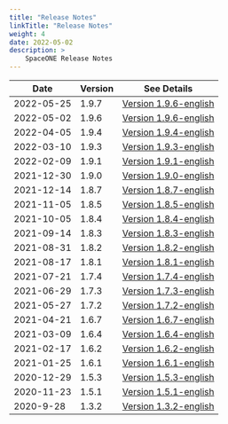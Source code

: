 ```yaml
---
title: "Release Notes"
linkTitle: "Release Notes"
weight: 4
date: 2022-05-02
description: >
    SpaceONE Release Notes
---
```



| Date       | Version | See Details                                          |
|------------|---------|------------------------------------------------------|
| 2022-05-25 | 1.9.7   | [Version 1.9.6-english](./release_note_list/v1.9.7/) |
| 2022-05-02 | 1.9.6   | [Version 1.9.6-english](./release_note_list/v1.9.6/) |
| 2022-04-05 | 1.9.4   | [Version 1.9.4-english](./release_note_list/v1.9.4/) |
| 2022-03-10 | 1.9.3   | [Version 1.9.3-english](./release_note_list/v1.9.3/) |
| 2022-02-09 | 1.9.1   | [Version 1.9.1-english](./release_note_list/v1.9.1/) |
| 2021-12-30 | 1.9.0   | [Version 1.9.0-english](./release_note_list/v1.9.0/) |
| 2021-12-14 | 1.8.7   | [Version 1.8.7-english](./release_note_list/v1.8.7/) |
| 2021-11-05 | 1.8.5   | [Version 1.8.5-english](./release_note_list/v1.8.5/) |
| 2021-10-05 | 1.8.4   | [Version 1.8.4-english](./release_note_list/v1.8.4/) |
| 2021-09-14 | 1.8.3   | [Version 1.8.3-english](./release_note_list/v1.8.3/) |
| 2021-08-31 | 1.8.2   | [Version 1.8.2-english](./release_note_list/v1.8.2/) |
| 2021-08-17 | 1.8.1   | [Version 1.8.1-english](./release_note_list/v1.8.1/) |
| 2021-07-21 | 1.7.4   | [Version 1.7.4-english](./release_note_list/v1.7.4/) |
| 2021-06-29 | 1.7.3   | [Version 1.7.3-english](./release_note_list/v1.7.3/) |
| 2021-05-27 | 1.7.2   | [Version 1.7.2-english](./release_note_list/v1.7.2/) |
| 2021-04-21 | 1.6.7   | [Version 1.6.7-english](./release_note_list/v1.6.7/) |
| 2021-03-09 | 1.6.4   | [Version 1.6.4-english](./release_note_list/v1.6.4/) |
| 2021-02-17 | 1.6.2   | [Version 1.6.2-english](./release_note_list/v1.6.2/) |
| 2021-01-25 | 1.6.1   | [Version 1.6.1-english](./release_note_list/v1.6.1/) |
| 2020-12-29 | 1.5.3   | [Version 1.5.3-english](./release_note_list/v1.5.3/) |
| 2020-11-23 | 1.5.1   | [Version 1.5.1-english](./release_note_list/v1.5.1/) |
| 2020-9-28  | 1.3.2   | [Version 1.3.2-english](./release_note_list/v1.3.2/) |




